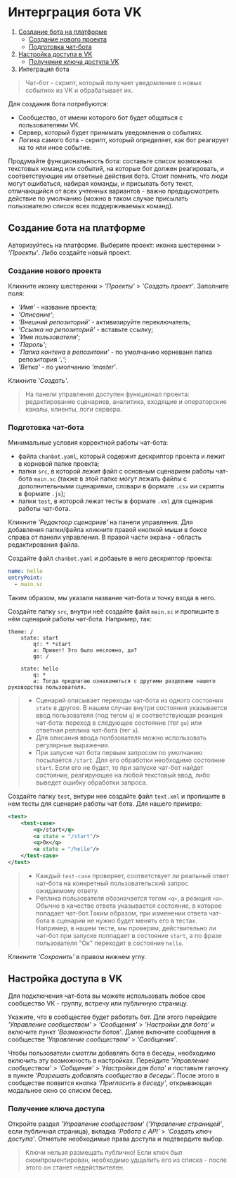 # Интерграция бота VK
1. [Создание бота на платформе](#Создание-бота-на-платформе)
    * [Создание нового проекта](#Создание-нового-проекта)
    * [Подготовка чат-бота](#Подготовка-чат-бота)
2. [Настройка доступа в VK](#Настройка-доступа-в-VK)
    * [Получение ключа доступа VK](#Получение-ключа-доступа-VK)
3. Интеграция бота


>Чат-бот - скрипт, который получает уведомления о новых событиях из VK и обрабатывает их.

Для создания бота потребуются:
* Сообщество, от имени которого бот будет общаться с пользователями VK.
* Сервер, который будет принимать уведомления о событиях.
* Логика самого бота - скрипт, который определяет, как бот реагирует на то или иное событие.

Продумайте функциональность бота: составьте список возможных текстовых команд или событий, на которые бот должен реагировать, и соответствующие им ответные действия бота. Стоит помнить, что люди могут ошибаться, набирая команды, и присылать боту текст, отличающийся от всех учтенных вариантов - важно предщусмотреть действие по умолчанию (можно в таком случае присылать пользователю список всех поддерживаемых команд).



## Создание бота на платформе

Авторизуйтесь на платформе.
Выберите проект: иконка шестеренки > *'Проекты'*. Либо создайте новый проект.


### Создание нового проекта

Кликните иконку шестеренки > *'Проекты'* > *'Создать проект'*. Заполните поля:
* *'Имя'* - название проекта;
* *'Описание'*;
* *'Внешний репозиторий'* - активизируйте переключатель;
* *'Ссылка на репозиторий'* - вставьте ссылку;
* *'Имя пользователя'*;
* *'Пароль'*;
* *'Папка контена в репозитоии'* - по умолчанию корневаня папка репозитория *'**.**'*;
* *'Ветка'* - по умолчанию *'master'*.

Кликните *'Создать'*.

> На панели управления доступен функционал проекта: редактирование сценариев, аналитика, входящие и операторские каналы, клиенты, логи сервера.

### Подготовка чат-бота

Минимальные условия корректной работы чат-бота:
* файла `chanbot.yaml`, который содержит дескриптор проекта и лежит в корневой папке проекта;
* папки `src`, в которой лежит файл с основным сценарием работы чат-бота `main.sc` (также в этой папке могут лежать файлы с дополнительными сценариями, словари в формате `.csv` ии скрипты в формате `.js`);
* папки `test`, в которой лежат тесты в формате `.xml` для сценария работы чат-бота.

Кликните *'Редактоор сценариев'* на панели управления. Для добавления папки/файла кликните правой кнопкой мыши в боксе справа от панели управления. В правой части экрана - область редактирования файла.

Создайте файл `chanbot.yaml` и добавьте в него дескриптор проекта:

```yaml
name: hello
entryPoint:
  - main.sc
```
Таким образом, мы указали название чат-бота и точку входа в него.

Создайте папку `src`, внутри неё создайте файл `main.sc` и пропишите в нём сценарий работы чат-бота. Например, так:

``` sc
theme: /
    state: start
        q!: * *start
        a: Привет! Это было несложно, да?
        go: /

    state: hello
        q: *
        a: Тогда предлагаю ознакомиться с другими разделами нашего руководства пользователя.
```


> * Сценарий описывает переходы чат-бота из одного состояния `state` в другое. В нашем случае внутри состояния указывается ввод пользователя (под тегом `q`) и соответствующая реакция чат-бота: переход в следующее состояние (тег `go`) или ответная реплика чат-бота (тег `a`).
> * Для описания ввода полбзователя можно использовать регулярные выражения.
> * При запуске чат бота первым запросом по умолчанию посылается `/start`. Для его обработки необходимо состояние `start`. Если его не будет, то при запуске чат-бот найдет состояние, реагирующее на любой текстовый ввод, либо выведет ошибку обработки запроса.

Создайте папку `test`, внтури нее создайте файл `text.xml` и пропишите в нем тесты для сценария работы чат бота. Для нашего примера:

``` xml
<test>
    <test-case>
        <q>/start</q>
        <a state = "/start"/>
        <q>Ок</q>
        <a state = "/hello"/>
    </test-case>
</test>
```


> * Каждый `test-case` проверяет, соответствует ли реальный ответ чат-бота на конкретный пользовательский запрос ожидаемому ответу.
> * Реплика пользователя обозначается тегом `<q>`, а реакция `<a>`.
> Обычно в качестве ответа указывается состояние, в которое попадает чат-бот.Таким образом, при изменении ответа чат-бота в сценарии не нужно будет менять его в тестах. Например, в нашем тесте, мы проверям, действительно ли чат-бот при запуске поппадает в состояние `start`, а по фразе пользователя "Ок" переходит в состояние `hello`.

Кликните *'Сохранить'* в правом нижнем углу.



## Настройка доступа в VK

Для подключения чат-бота вы можете использовать любое свое сообщество VK - группу, встречу или публичную страницу.

Укажите, что в сообществе будет работать бот. Для этого перейдите *'Управление сообществом'* > *'Сообщения'* > *'Настройки для бота'* и включите пункт *'Возможности ботов'*. Далее включите сообщения в сообществе *'Управление сообществом'* > *'Сообщения'*.

Чтобы пользователи смотгли добавлять бота в беседы, необходимо включить эту возможность в настройках. Перейдите *'Управление сообществом'* > *'Собщения'* > *'Настройки для бота'*  и поставьте галочку в пункте *'Разрешать добавлять сообщество в беседы'*. После этого в сообществе появится кнопка *'Пригласить в беседу'*, открывающая модальное окно со спискм бесед.

### Получение ключа доступа

Откройте раздел *'Управление сообществом'* (*'Управление страницей'*, если публичная страница), вкладка *'Работа с API'* > *'Создать ключ доступа'*. Отметьте необходимые права доступа и подтвердите выбор.

> Ключи нельзя размещать публично! Если ключ был скомпроментирован, необходимо удщалить его из списка - после этого он станет недействителен.
